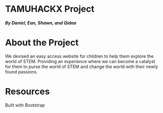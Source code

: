 
# TAMUHACKX Project 
##### By Daniel, Ean, Shawn, and Qidao
# About the Project
<p>We devised an easy access website for children to help them explore the world of STEM. Providing an experience where we can become a catalyst for them to purse the world of STEM and change the world with their newly found passions.</p>

# Resources
<p> Built with Bootstrap </p>


 
